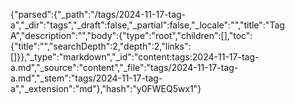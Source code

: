 {"parsed":{"_path":"/tags/2024-11-17-tag-a","_dir":"tags","_draft":false,"_partial":false,"_locale":"","title":"Tag A","description":"","body":{"type":"root","children":[],"toc":{"title":"","searchDepth":2,"depth":2,"links":[]}},"_type":"markdown","_id":"content:tags:2024-11-17-tag-a.md","_source":"content","_file":"tags/2024-11-17-tag-a.md","_stem":"tags/2024-11-17-tag-a","_extension":"md"},"hash":"y0FWEQ5wx1"}